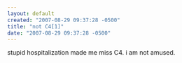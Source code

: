 ```yaml
---
layout: default
created: "2007-08-29 09:37:28 -0500"
title: "not C4[1]"
date: "2007-08-29 09:37:28 -0500"
---
```



stupid hospitalization made me miss C4.  i am not amused.

